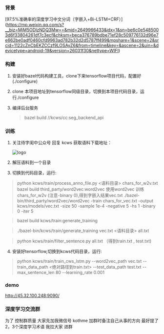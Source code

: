 
### 背景


[97.5%准确率的深度学习中文分词（字嵌入+Bi-LSTM+CRF）] (https://mp.weixin.qq.com/s?__biz=MjM5ODIzNDQ3Mw==&mid=2649966433&idx=1&sn=be6c0e5485003d6f33804261df7c3ecf&chksm=beca376789bdbe71ef28c509776132d96e7e662be0adf0460cfd9963ad782b32d2d5787ff499&mpshare=1&scene=2&srcid=1122cZnCbEKZCCzf9LOSAyZ6&from=timeline&key=&ascene=2&uin=&devicetype=android-19&version=26031f30&nettype=WIFI)


### 构建

1. 安装好bazel代码构建工具，clone下来tensorflow项目代码，配置好(./configure)
2. clone 本项目地址到tensorflow同级目录，切换到本项目代码目录，运行./configure
3. 编译后台服务 

   > bazel build //kcws/cc:seg_backend_api


### 训练

1. 关注待字闺中公众号 回复 kcws 获取语料下载地址：
   
   ![logo](https://github.com/koth/kcws/blob/master/docs/qrcode_dzgz.jpg?raw=true "待字闺中")
   
   
2. 解压语料到一个目录

3. 切换到代码目录，运行:
  > python kcws/train/process_anno_file.py <语料目录> chars_for_w2v.txt
  > bazel build third_party/word2vec:word2vec
  > 使用word2vec 训练 chars_for_w2v (注意-binary 0),得到字嵌入结果vec.txt
  > ./bazel-bin/third_party/word2vec/word2vec -train chars_for_vec.txt -output kcws/models/vec.txt -size 50 -sample 1e-4 -negative 5 -hs 1 -binary 0 -iter 5
  
  
  > bazel build kcws/train:generate_training 
  
  > ./bazel-bin/kcws/train/generate_training vec.txt <语料目录> all.txt
  
  > python kcws/train/filter_sentence.py all.txt  （得到train.txt , test.txt)

4. 安装好tensorflow,切换到kcws代码目录，运行:
  > python kcws/train/train_cws_lstm.py --word2vec_path vec.txt --train_data_path <绝对路径到train.txt> --test_data_path test.txt --max_sentence_len 80 --learning_rate 0.001
  
 
### demo
http://45.32.100.248:9090/



### 深度学习交流群

为了 控制群质量 大家先加我微信号 kothme
加群时备注自己从事的方向 最好提了2，3个深度学习术语
我拉大家 进群


